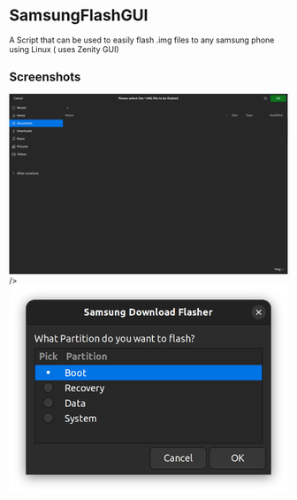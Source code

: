 # SamsungFlashGUI
A Script that can be used to easily flash .img files to any samsung phone using Linux ( uses Zenity GUI)
## Screenshots
<img src="FileSelect.png" width="600px" > /> <img src="SelectPart.png" width="600px" >
